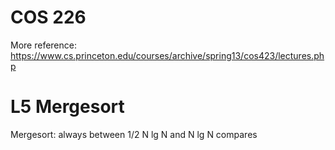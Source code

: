 # COS 226 

More reference:
https://www.cs.princeton.edu/courses/archive/spring13/cos423/lectures.php




# L5 Mergesort 

Mergesort: always between 1/2 N lg N and N lg N compares